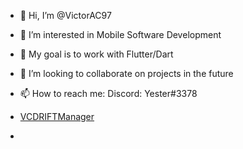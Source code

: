 - 👋 Hi, I’m @VictorAC97
- 👀 I’m interested in Mobile Software Development
- 🌱 My goal is to work with Flutter/Dart
- 💞️ I’m looking to collaborate on projects in the future
- 📫 How to reach me: Discord: Yester#3378

- [VCDRIFTManager](https://vcdrift-manager-b2f52.web.app/)
- 

<!---
VictorAC97/VictorAC97 is a ✨ special ✨ repository because its `README.md` (this file) appears on your GitHub profile.
You can click the Preview link to take a look at your changes.
--->
